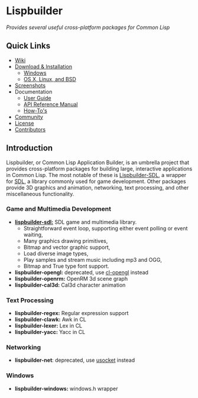 # Lispbuilder

*Provides several useful cross-platform packages for Common Lisp*

## Quick Links

  * [Wiki](https://github.com/lispbuilder/lispbuilder/wiki)
  * [Download & Installation](https://github.com/lispbuilder/lispbuilder/wiki/DownloadInstallationIntro)
    * [Windows](https://github.com/lispbuilder/lispbuilder/wiki/WindowsInstallation)
    * [OS X, Linux, and BSD](https://github.com/lispbuilder/lispbuilder/wiki/DownloadInstallation)
  * [Screenshots](https://github.com/lispbuilder/lispbuilder/wiki/Screenshots)
  * Documentation
    * [User Guide](https://github.com/lispbuilder/lispbuilder/wiki/UsingLispbuilderSDL)
    * [API Reference Manual](https://lispbuilder.github.io/documentation)
    * [How-To's](https://github.com/lispbuilder/lispbuilder/wiki/HowTos)
  * [Community](https://github.com/lispbuilder/lispbuilder/wiki/Community)
  * [License](https://github.com/lispbuilder/lispbuilder/wiki/License)
  * [Contributors](https://github.com/lispbuilder/lispbuilder/wiki/Contributors)

## Introduction

Lispbuilder, or Common Lisp Application Builder, is an umbrella
project that provides cross-platform packages for building large,
interactive applications in Common Lisp. The most notable of these is
[Lispbuilder-SDL](https://github.com/lispbuilder/lispbuilder/wiki/LispbuilderSDL),
a wrapper for [SDL](https://www.libsdl.org/), a library commonly used
for game development. Other packages provide 3D graphics and
animation, networking, text processing, and other miscellaneous
functionality.

### Game and Multimedia Development

  * [**lispbuilder-sdl:**](https://github.com/lispbuilder/lispbuilder/wiki/LispbuilderSDL) SDL game and multimedia library.
      * Straightforward event loop, supporting either event polling or event waiting,
      * Many graphics drawing primitives,
      * Bitmap and vector graphic support,
      * Load diverse image types,
      * Play samples and stream music including mp3 and OGG,
      * Bitmap and True type font support.
  * **lispbuilder-opengl:** deprecated, use [cl-opengl](https://common-lisp.net/project/cl-opengl/) instead
  * **lispbuilder-openrm:** OpenRM 3d scene graph
  * **lispbuilder-cal3d:** Cal3d character animation

### Text Processing

  * **lispbuilder-regex:** Regular expression support
  * **lispbuilder-clawk:** Awk in CL
  * **lispbuilder-lexer:** Lex in CL
  * **lispbuilder-yacc:** Yacc in CL

### Networking

  * **lispbuilder-net**: deprecated, use [usocket](https://common-lisp.net/project/usocket/) instead

### Windows

  * **lispbuilder-windows:** windows.h wrapper
